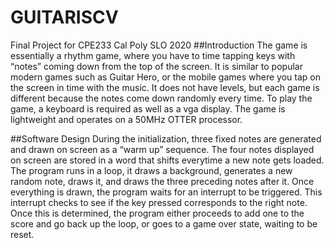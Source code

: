 # GUITARISCV
Final Project for CPE233 Cal Poly SLO 2020
##Introduction
The game is essentially a rhythm game, where you have to time tapping keys with “notes” coming down from the top of the screen. It is similar to popular modern games such as Guitar Hero, or the mobile games where you tap on the screen in time with the music. It does not have levels, but each game is different because the notes come down randomly every time. To play the game, a keyboard is required as well as a vga display. The game is lightweight and operates on a 50MHz OTTER processor.

##Software Design
During the initialization, three fixed notes are generated and drawn on screen as a “warm up” sequence. The four notes displayed on screen are stored in a word that shifts everytime a new note gets loaded.
The program runs in a loop, it draws a background, generates a new random note, draws it, and draws the three preceding notes after it. Once everything is drawn, the program waits for an interrupt to be triggered. This interrupt checks to see if the key pressed corresponds to the right note. Once this is determined, the program either proceeds to add one to the score and go back up the loop, or goes to a game over state, waiting to be reset.
